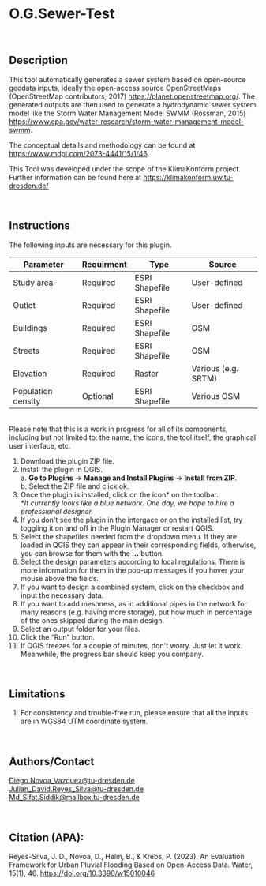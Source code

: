# O.G.Sewer-Test
<br>

## Description
This tool automatically generates a sewer system based on open-source geodata inputs, ideally the open-access source OpenStreetMaps (OpenStreetMap contributors, 2017) https://planet.openstreetmap.org/. The generated outputs are then used to generate a hydrodynamic sewer system model like the Storm Water Management Model SWMM (Rossman, 2015) https://www.epa.gov/water-research/storm-water-management-model-swmm.

The conceptual details and methodology can be found at https://www.mdpi.com/2073-4441/15/1/46.

This Tool was developed under the scope of the KlimaKonform project. Further information can be found here at https://klimakonform.uw.tu-dresden.de/

<br>

## Instructions
The following inputs are necessary for this plugin.


| Parameter | Requirment | Type | Source |
| --- | --- | --- | --- |
| Study area | Required | ESRI Shapefile | User-defined |
| Outlet | Required | ESRI Shapefile | User-defined |
| Buildings | Required | ESRI Shapefile | OSM |
| Streets | Required | ESRI Shapefile | OSM |
| Elevation | Required | Raster | Various (e.g. SRTM) |
| Population density | Optional | ESRI Shapefile | Various OSM |

\
Please note that this is a work in progress for all of its components, including but not limited to: the name, the icons, the tool itself, the graphical user interface, etc. 

1.	Download the plugin ZIP file.  
2.	Install the plugin in QGIS.  
  a.	**Go to Plugins** → **Manage and Install Plugins** → **Install from ZIP**.  
  b.	Select the ZIP file and click ok.  
3.	Once the plugin is installed, click on the icon* on the toolbar.  
    **It currently looks like a blue network. One day, we hope to hire a professional designer.*  
4.	If you don't see the plugin in the intergace or on the installed list, try toggling it on and off in the Plugin Manager or restart QGIS.
5.	Select the shapefiles needed from the dropdown menu. If they are loaded in QGIS they can appear in their corresponding fields, otherwise, you can browse for them with the **…** button.  
6.	Select the design parameters according to local regulations. There is more information for them in the pop-up messages if you hover your mouse above the fields.  
7.	If you want to design a combined system, click on the checkbox and input the necessary data.  
8.	If you want to add meshness, as in additional pipes in the network for many reasons (e.g. having more storage), put how much in percentage of the ones skipped during the main design.  
9.	Select an output folder for your files.  
10.	Click the “Run” button.  
11.	If QGIS freezes for a couple of minutes, don't worry. Just let it work. Meanwhile, the progress bar should keep you company.  



<br>

## Limitations
1.	For consistency and trouble-free run, please ensure that all the inputs are in WGS84 UTM coordinate system.

<br>

## Authors/Contact
Diego.Novoa_Vazquez@tu-dresden.de\
Julian_David.Reyes_Silva@tu-dresden.de\
Md_Sifat.Siddik@mailbox.tu-dresden.de

<br>

## Citation (APA):
Reyes-Silva, J. D., Novoa, D., Helm, B., & Krebs, P. (2023). An Evaluation Framework for Urban Pluvial Flooding Based on Open-Access Data. Water, 15(1), 46. https://doi.org/10.3390/w15010046 
